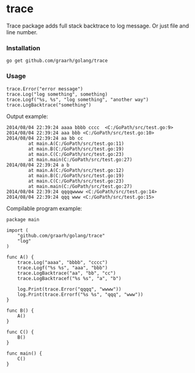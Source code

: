 trace
======

Trace package adds full stack backtrace to log message.
Or just file and line number.

### Installation
    go get github.com/graarh/golang/trace

### Usage
``` golang
trace.Error("error message")
trace.Log("log something", something)
trace.Logf("%s, %s", "log something", "another way")
trace.LogBacktrace("something")
```

Output example:
```
2014/08/04 22:39:24 aaaa bbbb cccc  <C:/GoPath/src/test.go:9>
2014/08/04 22:39:24 aaa bbb <C:/GoPath/src/test.go:10>
2014/08/04 22:39:24 aa bb cc
        at main.A(C:/GoPath/src/test.go:11)
        at main.B(C:/GoPath/src/test.go:19)
        at main.C(C:/GoPath/src/test.go:23)
        at main.main(C:/GoPath/src/test.go:27)
2014/08/04 22:39:24 a b
        at main.A(C:/GoPath/src/test.go:12)
        at main.B(C:/GoPath/src/test.go:19)
        at main.C(C:/GoPath/src/test.go:23)
        at main.main(C:/GoPath/src/test.go:27)
2014/08/04 22:39:24 qqqqwwww <C:/GoPath/src/test.go:14>
2014/08/04 22:39:24 qqq www <C:/GoPath/src/test.go:15>
```

Compilable program example:
``` golang
package main

import (
	"github.com/graarh/golang/trace"
	"log"
)

func A() {
	trace.Log("aaaa", "bbbb", "cccc")
	trace.Logf("%s %s", "aaa", "bbb")
	trace.LogBacktrace("aa", "bb", "cc")
	trace.LogBacktracef("%s %s", "a", "b")

	log.Print(trace.Error("qqqq", "wwww"))
	log.Print(trace.Errorf("%s %s", "qqq", "www"))
}

func B() {
	A()
}

func C() {
	B()
}

func main() {
	C()
}

```